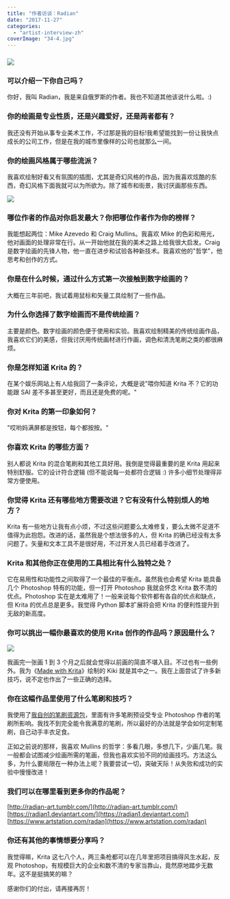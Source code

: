 ```yaml
---
title: "作者访谈：Radian"
date: "2017-11-27"
categories: 
  - "artist-interview-zh"
coverImage: "34-4.jpg"
---
```


### ![](../images/38.jpg)

### 可以介绍一下你自己吗？

你好，我叫 Radian，我是来自俄罗斯的作者。我也不知道其他该说什么啦。:)

### 你的绘画是专业性质，还是兴趣爱好，还是两者都有？

我还没有开始从事专业美术工作，不过那是我的目标!我希望能找到一份让我快点成长的公司工作，但是在我的城市里像样的公司也就那么一间。

### 你的绘画风格属于哪些流派？

我喜欢绘制好看又有氛围的插图，尤其是奇幻风格的作品，因为我喜欢炫酷的东西，奇幻风格下面我就可以为所欲为。除了城市和街景，我讨厌画那些东西。

![](../images/16.jpg)

### 哪位作者的作品对你启发最大？你把哪位作者作为你的榜样？

我能想起两位：Mike Azevedo 和 Craig Mullins。我喜欢 Mike 的色彩和用光，他对画面的处理非常在行。从一开始他就在我的美术之路上给我很大启发。Craig 是数字绘画的先锋人物，他一直在进步和试验各种新技术。我喜欢他的"哲学"，他思考和创作的方式。

### 你是在什么时候，通过什么方式第一次接触到数字绘画的？

大概在三年前吧，我试着用鼠标和矢量工具绘制了一些作品。

### 为什么你选择了数字绘画而不是传统绘画？

主要是颜色。数字绘画的颜色便于使用和实验。我喜欢绘制精美的传统绘画作品，我喜欢它们的美感，但我讨厌用传统画材进行作画，调色和清洗笔刷之类的都很麻烦。

### 你是怎样知道 Krita 的？

在某个娱乐网站上有人给我回了一条评论，大概是说"喂你知道 Krita 不？它的功能跟 SAI 差不多甚至更好，而且还是免费的呢。"

### 你对 Krita 的第一印象如何？

"哎哟妈满屏都是按钮，每个都按按。"

### 你喜欢 Krita 的哪些方面？

别人都说 Krita 的混合笔刷和其他工具好用。我倒是觉得最重要的是 Krita 用起来特别舒服。它的设计符合逻辑 (但不能说每一处都符合逻辑 :) 许多小细节处理得非常方便使用。

### 你觉得 Krita 还有哪些地方需要改进？它有没有什么特别烦人的地方？

Krita 有一些地方让我有点小烦，不过这些问题要么太难修复，要么太微不足道不值得为此抱怨。改进的话，虽然我是个想法很多的人，但 Krita 的确已经没有太多问题了。矢量和文本工具不是很好用，不过开发人员已经着手改进了。

### Krita 和其他你正在使用的工具相比有什么独特之处？

它在易用性和功能性之间取得了一个最佳的平衡点。虽然我也会希望 Krita 能具备几个 Photoshop 特有的功能，但一打开 Photoshop 我就会怀念 Krita 数不清的优点。Photoshop 实在是太难用了！一般来说每个软件都有各自的优点和缺点，但 Krita 的优点总是更多。我觉得 Python 脚本扩展将会把 Krita 的便利性提升到无敌的新高度。

### 你可以挑出一幅你最喜欢的使用 Krita 创作的作品吗？原因是什么？

![](../images/34-4.jpg)

我画完一张画 1 到 3 个月之后就会觉得以前画的简直不堪入目。不过也有一些例外。我为《[Made with Krita](/item/made-with-krita-2016-the-krita-artbook/)》绘制的 Kiki 就是其中之一。我在上面尝试了许多新技巧，说不定也作出了一些正确的选择。

### 你在这幅作品里使用了什么笔刷和技巧？

我使用了[我自创的笔刷资源包](https://forum.kde.org/viewtopic.php?f=274&t=137532)，里面有许多笔刷预设受专业 Photoshop 作者的笔刷所影响。我找不到完全能令我满意的笔刷，所以最好的办法就是学会如何定制笔刷，自己动手丰衣足食。

正如之前说的那样，我喜欢 Mullins 的哲学：多看几眼，多想几下，少画几笔。我一般都会试图减少绘画所需的笔画，但我也喜欢实验不同的绘画技巧。方法这么多，为什么要局限在一种办法上呢？我要尝试一切，突破天际！从失败和成功的实验中慢慢改进！

### 我们可以在哪里看到更多你的作品呢？

[http://radian-art.tumblr.com/](http://radian-art.tumblr.com/) [https://radian1.deviantart.com/](https://radian1.deviantart.com/) [https://www.artstation.com/radan](https://www.artstation.com/radan)

### 你还有其他的事情想要分享吗？

我觉得嘛，Krita 这七八个人，两三条枪都可以在几年里把项目搞得风生水起，反观 Photoshop，有规模巨大的企业和数不清的专家当靠山，竟然原地踏步无数年。这不是挺搞笑的嘛？

感谢你们的付出，请再接再厉！
